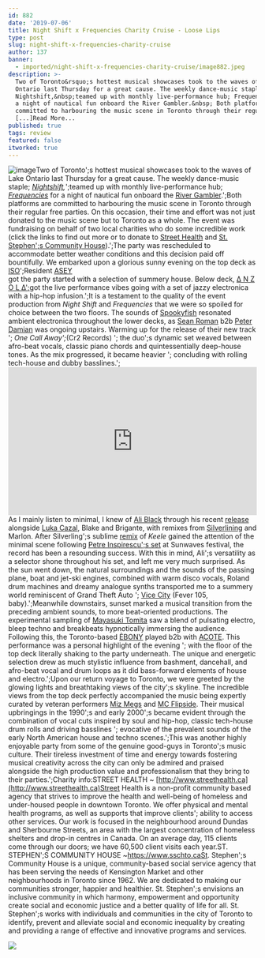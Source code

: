 ```yaml
---
id: 882
date: '2019-07-06'
title: Night Shift x Frequencies Charity Cruise - Loose Lips
type: post
slug: night-shift-x-frequencies-charity-cruise
author: 137
banner:
  - imported/night-shift-x-frequencies-charity-cruise/image882.jpeg
description: >-
  Two of Toronto&rsquo;s hottest musical showcases took to the waves of Lake
  Ontario last Thursday for a great cause. The weekly dance-music staple;
  Nightshift,&nbsp;teamed up with monthly live-performance hub; Frequencies for
  a night of nautical fun onboard the River Gambler.&nbsp; Both platforms are
  committed to harbouring the music scene in Toronto through their regular free
  [...]Read More...
published: true
tags: review
featured: false
itworked: true
---
```

![image](../imported/night-shift-x-frequencies-charity-cruise/image882.jpeg)Two of Toronto';s hottest musical showcases took to the waves of Lake Ontario last Thursday for a great cause. The weekly dance-music staple; [_Nightshift_](https://www.facebook.com/NightShiftToronto/)_,_';teamed up with monthly live-performance hub; [_Frequencies_](https://www.facebook.com/frequencies.to/) for a night of nautical fun onboard the [River Gambler](https://www.facebook.com/rivergamblertoronto/).';Both platforms are committed to harbouring the music scene in Toronto through their regular free parties. On this occasion, their time and effort was not just donated to the music scene but to Toronto as a whole. The event was fundraising on behalf of two local charities who do some incredible work (click the links to find out more or to donate to [Street Health](http://www.streethealth.ca/donate%2523.XRZsRpNKhPM) and [St. Stephen';s Community House](https://www.sschto.ca/Ways-to-Give/Donate)).';The party was rescheduled to accommodate better weather conditions and this decision paid off bountifully. We embarked upon a glorious sunny evening on the top deck as [ISO](https://www.isoradio.to/)';Resident [ASEY](https://soundcloud.com/whoisasey/tracks)  
got the party started with a selection of summery house. Below deck, [∆ N Z O L ∆';](https://www.facebook.com/anzolaloops/)got the live performance vibes going with a set of jazzy electronica with a hip-hop infusion.';It is a testament to the quality of the event production from _Night Shift_ and _Frequencies_ that we were so spoiled for choice between the two floors. The sounds of [Spookyfish](https://www.facebook.com/Sp00kyFish/) resonated ambient electronica throughout the lower decks, as [Sean Roman](https://www.facebook.com/sromanmusic/) b2b [Peter Damian](https://www.facebook.com/peterdamianmusic/) was ongoing upstairs. Warming up for the release of their new track '; _One Call Away';_(Cr2 Records) '; the duo';s dynamic set weaved between afro-beat vocals, classic piano chords and quintessentially deep-house tones. As the mix progressed, it became heavier '; concluding with rolling tech-house and dubby basslines.';<iframe width='100%' height='300' scrolling='no' frameborder='no' allow='autoplay' src='https://www.youtube.com/embed/7SlGjm33E1U'></iframe>As I mainly listen to minimal, I knew of [Ali Black](https://www.beatport.com/artist/ali-black/347597) through his recent [release](https://www.deejay.de/Various_Artists_Keele_Mulva_EP_SD008_Vinyl__353308) alongside [Luka Cazal](https://www.facebook.com/luca.cazal.music/), Blake and Brigante, with remixes from [Silverlining](https://www.facebook.com/silverlining.dubs/) and Marlon. After Silverling';s sublime [remix](https://trommelmusic.com/music/premiere-a2-luca-cazal-ali-black-keele-silverlining-remix-sd008/) of _Keele_ gained the attention of the minimal scene following [Petre Inspirescu';s set](https://www.facebook.com/silverlining.dubs/videos/1262841263882312/?v=1262841263882312) at Sunwaves festival, the record has been a resounding success. With this in mind, Ali';s versatility as a selector shone throughout his set, and left me very much surprised. As the sun went down, the natural surroundings and the sounds of the passing plane, boat and jet-ski engines, combined with warm disco vocals, Roland drum machines and dreamy analogue synths transported me to a summery world reminiscent of Grand Theft Auto '; [Vice City](https://www.discogs.com/Various-Grand-Theft-Auto-Vice-City-OST-Volume-6-Fever-105/release/1779142) (Fever 105, baby).';Meanwhile downstairs, sunset marked a musical transition from the preceding ambient sounds, to more beat-oriented productions. The experimental sampling of [Mayasuki Tomita](https://masayukitomita.bandcamp.com/) saw a blend of pulsating electro, bleep techno and breakbeats hypnotically immersing the audience. Following this, the Toronto-based [ÈBONY](https://www.facebook.com/darknhard/) played b2b with [ACOTE](https://www.facebook.com/AcoteSound/). This performance was a personal highlight of the evening '; with the floor of the top deck literally shaking to the party underneath. The unique and energetic selection drew as much stylistic influence from bashment, dancehall, and afro-beat vocal and drum loops as it did bass-forward elements of house and electro.';Upon our return voyage to Toronto, we were greeted by the glowing lights and breathtaking views of the city';s skyline. The incredible views from the top deck perfectly accompanied the music being expertly curated by veteran performers [Miz Megs](https://www.facebook.com/djmizmegs/) and [MC Flipside](https://www.facebook.com/mcflipside/). Their musical upbringings in the 1990';s and early 2000';s became evident through the combination of vocal cuts inspired by soul and hip-hop, classic tech-house drum rolls and driving basslines '; evocative of the prevalent sounds of the early North American house and techno scenes.';This was another highly enjoyable party from some of the genuine good-guys in Toronto';s music culture. Their tireless investment of time and energy towards fostering musical creativity across the city can only be admired and praised alongside the high production value and professionalism that they bring to their parties.';Charity info:STREET HEALTH ~ [http://www.streethealth.ca](http://www.streethealth.ca)Street Health is a non-profit community based agency that strives to improve the health and well-being of homeless and under-housed people in downtown Toronto. We offer physical and mental health programs, as well as supports that improve clients'; ability to access other services. Our work is focused in the neighbourhood around Dundas and Sherbourne Streets, an area with the largest concentration of homeless shelters and drop-in centres in Canada. On an average day, 115 clients come through our doors; we have 60,500 client visits each year.ST. STEPHEN';S COMMUNITY HOUSE ~https://www.sschto.caSt. Stephen';s Community House is a unique, community-based social service agency that has been serving the needs of Kensington Market and other neighbourhoods in Toronto since 1962. We are dedicated to making our communities stronger, happier and healthier. St. Stephen';s envisions an inclusive community in which harmony, empowerment and opportunity create social and economic justice and a better quality of life for all. St. Stephen';s works with individuals and communities in the city of Toronto to identify, prevent and alleviate social and economic inequality by creating and providing a range of effective and innovative programs and services.

![](/wp-content/uploads/live/img/wysiwyg/5d1e7f860af51.jpg)